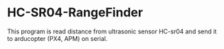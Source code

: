 # HC-SR04-RangeFinder
This program is read distance from ultrasonic sensor HC-sr04 and send it to arducopter (PX4, APM) on serial. 
